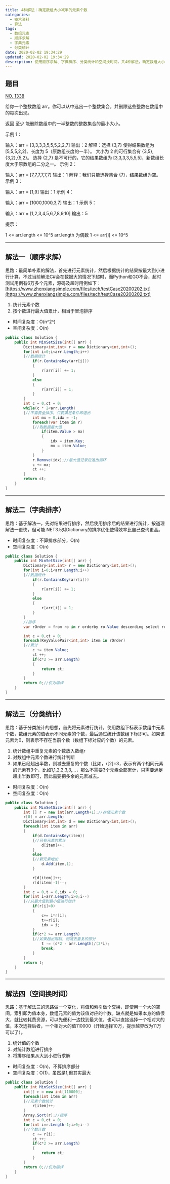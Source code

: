 ```yaml
---
title: 4种解法：确定数组大小减半的元素个数
categories:
  - 技术资料
  - 算法
tags:
  - 数组元素
  - 顺序求解
  - 字典元素
  - 分类统计
date: 2020-02-02 19:34:29
updated: 2020-02-02 19:34:29
description: 使用顺序求解、字典排序、分类统计和空间换时间，共4种解法，确定数组大小减半的元素个数...
---
```


## 题目

[NO. 1338](https://leetcode-cn.com/problems/reduce-array-size-to-the-half/)

给你一个整数数组 arr。你可以从中选出一个整数集合，并删除这些整数在数组中的每次出现。

返回 至少 能删除数组中的一半整数的整数集合的最小大小。

 

示例 1：

输入：arr = [3,3,3,3,5,5,5,2,2,7]
输出：2
解释：选择 {3,7} 使得结果数组为 [5,5,5,2,2]、长度为 5（原数组长度的一半）。
大小为 2 的可行集合有 {3,5},{3,2},{5,2}。
选择 {2,7} 是不可行的，它的结果数组为 [3,3,3,3,5,5,5]，新数组长度大于原数组的二分之一。
示例 2：

输入：arr = [7,7,7,7,7,7]
输出：1
解释：我们只能选择集合 {7}，结果数组为空。
示例 3：

输入：arr = [1,9]
输出：1
示例 4：

输入：arr = [1000,1000,3,7]
输出：1
示例 5：

输入：arr = [1,2,3,4,5,6,7,8,9,10]
输出：5
 

提示：

1 <= arr.length <= 10^5
arr.length 为偶数
1 <= arr[i] <= 10^5
***
## 解法一（顺序求解）
思路：最简单朴素的解法，首先进行元素统计，然后根据统计的结果按最大到小进行计算，不过当前解法C#会在数据大的情况下超时，而Python和GO不会，超时测试用例有6万多个元素，源码及超时用例如下：[https://www.zhenxiangsimple.com/files/tech/testCase20200202.txt](https://www.zhenxiangsimple.com/files/tech/testCase20200202.txt)
1. 统计元素个数
2. 按个数进行最大值累计，相当于冒泡排序

* 时间复杂度：O(n^2^)
* 空间复杂度：O(n)

```csharp
public class Solution {
    public int MinSetSize(int[] arr) {
        Dictionary<int,int> r = new Dictionary<int,int>();
        for(int i=0;i<arr.Length;i++)
        {//数据统计
            if(r.ContainsKey(arr[i]))
            {
                r[arr[i]] += 1;
            }
            else
            {
                r[arr[i]] = 1;
            }
        }
        int c = 0,ct = 0;
        while(c * 2<arr.Length)
        {//不需要全排序，只要满足条件即退出
            int mx = 0,idx = -1;
            foreach(var item in r)
            {//取数据最大值
                if(item.Value > mx)
                {
                    idx = item.Key;
                    mx = item.Value;
                }
            }
            r.Remove(idx);//最大值记录后退出循环
            c += mx;
            ct ++;
        }
        return ct;
    }
}
```
***
## 解法二（字典排序）
思路：基于解法一，先对结果进行排序，然后使用排序后的结果进行统计，按道理解法一更快，但可能.NET3.5对Dictionary的排序优化使得效率比自己查询更高。
* 时间复杂度：不算排序部分，O(n)
* 空间复杂度：O(n)
```csharp
public class Solution {
    public int MinSetSize(int[] arr) {
        Dictionary<int,int> r = new Dictionary<int,int>();
        for(int i=0;i<arr.Length;i++)
        {//数据统计
            if(r.ContainsKey(arr[i]))
            {
                r[arr[i]] += 1;
            }
            else
            {
                r[arr[i]] = 1;
            }
        }
        //排序
        var rOrder = from ro in r orderby ro.Value descending select ro;

        int c = 0,ct = 0;
        foreach(KeyValuePair<int,int> item in rOrder)
        {//累计
            c += item.Value;
            ct ++;
            if(c*2 >= arr.Length)
            {
                return ct;
            }            
        }
        return 0;//仅为编译
    }
}
```
***
## 解法三（分类统计）
思路：基于分类统计的思想，首先将元素进行统计，使用数组下标表示数组中元素个数，数组元素的值表示不同元素的个数，最后通过统计该数组下标即可。如果该元素为0，则表示不存在当前个数（数组下标对应的个数）的元素。
1. 统计数组中重复元素的个数放入数组r
2. 对数组中元素个数进行统计判断
3. 如果已经超出半数，则减去重复的个数（比如，r[2]=3，表示有两个相同元素的元素有3个，比如1,1,2,2,3,3,...，那么不需要3个元素全部累计，只需要满足超出半数即可，因此需要把多余的元素减去。
* 时间复杂度：O(n)
* 空间复杂度：O(n)
```csharp
public class Solution {
    public int MinSetSize(int[] arr) {
        int [] r = new int[arr.Length+1];//存储元素个数
        r[0] = arr.Length;
        Dictionary<int,int> d = new Dictionary<int,int>();
        foreach(int item in arr)
        {
            if(d.ContainsKey(item))
            {//已有元素时累计
                d[item]++;
            }
            else
            {//新元素增加
                d.Add(item,1);
            }

            r[d[item]]++;
            r[d[item]-1]--;
        }
        int c = 0,t = 0,idx = 0;
        for(int i=arr.Length;i>0;i--)
        {//从最大值到最小值进行统计
            if(r[i]>0)
            {
                c+= i*r[i];
                t+=r[i];
                idx = i;
            }
            if(c*2 >= arr.Length)
            {//如果超出限制，则减去重复的部分
                t -= (c*2 - arr.Length)/(2*i);
                break;
            }
        }
        return t;
    }
}
```
***
## 解法四（空间换时间）
思路：基于解法三的思路做一个变化，将值和索引做个交换，即使用一个大的空间，索引即为值本身，数组元素的值为该值对应的个数。缺点就是如果本身的值很大，就比较耗费资源，可以先便利一边找到最大值，也可以直接选择一个相对大的值，本次选择后者，一个相对大的值110000（开始选择10万，提示越界改为11万可以了）。
1. 统计值的个数
2. 对统计数组进行排序
3. 将排序结果从大到小进行求解
* 时间复杂度：O(n)，不算排序部分
* 空间复杂度：O(1)，虽然是1,但其实最大

```csharp
public class Solution {
    public int MinSetSize(int[] arr) {
        int[] r = new int[110000];
        foreach(int item in arr)
        {//元素个数统计
            r[item]++;
        }
        Array.Sort(r);//排序
        int c = 0,ct = 0;
        for(int i=r.Length-1;i>0;i--)
        {//个数计数
            c += r[i];
            ct ++;
            if(c*2 >= arr.Length)
            {
                return ct;
            }  
        }
        return 0;//仅为编译
    }
}
```
